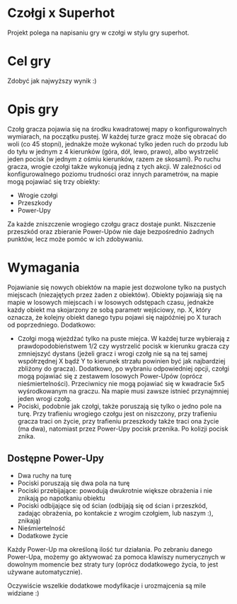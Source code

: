 # Czołgi x Superhot
Projekt polega na napisaniu gry w czołgi w stylu gry superhot.

# Cel gry
Zdobyć jak najwyższy wynik :)

# Opis gry
Czołg gracza pojawia się na środku kwadratowej mapy o konfigurowalnych wymiarach, na początku pustej. W każdej turze gracz może się obracać do woli (co 45 stopni), jednakże może wykonać tylko jeden ruch do przodu lub do tyłu w jednym z 4 kierunków (góra, dół, lewo, prawo), albo wystrzelić jeden pocisk (w jednym z ośmiu kierunków, razem ze skosami). Po ruchu gracza, wrogie czołgi także wykonują jedną z tych akcji. W zależności od konfigurowalnego poziomu trudności oraz innych parametrów, na mapie mogą pojawiać się trzy obiekty: 
 - Wrogie czołgi
 - Przeszkody
 - Power-Upy 
 
 Za każde zniszczenie wrogiego czołgu gracz dostaje punkt. Niszczenie przeszkód oraz zbieranie Power-Upów nie daje bezpośrednio żadnych punktów, lecz może pomóc w ich zdobywaniu.

# Wymagania
Pojawianie się nowych obiektów na mapie jest dozwolone tylko na pustych miejscach (niezajętych przez żaden z obiektów). Obiekty pojawiają się na mapie w losowych miejscach i w losowych odstępach czasu, jednakże każdy obiekt ma skojarzony ze sobą parametr wejściowy, np. X, który oznacza, że kolejny obiekt danego typu pojawi się najpóźniej po X turach od poprzedniego. Dodatkowo:
 - Czołgi mogą wjeżdżać tylko na puste miejca. W każdej turze wybierają z prawdopodobieństwem 1/2 czy wystrzelić pocisk w kierunku gracza czy zmniejszyć dystans (jeżeli gracz i wrogi czołg nie są na tej samej współrzędnej X bądź Y to kierunek strzału powinien być jak najbardziej zbliżony do gracza). Dodatkowo, po wybraniu odpowiedniej opcji, czołgi mogą pojawiać się z zestawem losowych Power-Upów (oprócz nieśmiertelności). Przeciwnicy nie mogą pojawiać się w kwadracie 5x5 wyśrodkowanym na graczu. Na mapie musi zawsze istnieć przynajmniej jeden wrogi czołg.
 - Pociski, podobnie jak czołgi, także poruszają się tylko o jedno pole na turę. Przy trafieniu wrogiego czołgu jest on niszczony, przy trafieniu gracza traci on życie, przy trafieniu przeszkody także traci ona życie (ma dwa), natomiast przez Power-Upy pocisk przenika. Po kolizji pocisk znika.

## Dostępne Power-Upy
 - Dwa ruchy na turę
 - Pociski poruszają się dwa pola na turę
 - Pociski przebijające: powodują dwukrotnie większe obrażenia i nie znikają po napotkaniu obiektu
 - Pociski odbijające się od ścian (odbijają się od ścian i przeszkód, zadając obrażenia, po kontakcie z wrogim czołgiem, lub naszym :), znikają)
 - Nieśmiertelność
 - Dodatkowe życie
 
Każdy Power-Up ma określoną ilość tur działania. Po zebraniu danego Power-Upa, możemy go aktywować za pomoca klawiszy numerycznych w dowolnym momencie bez straty tury (oprócz dodatkowego życia, to jest używane automatycznie).

Oczywiście wszelkie dodatkowe modyfikacje i urozmajcenia są mile widziane :)
